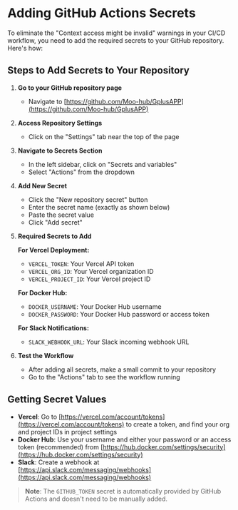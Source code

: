 # Adding GitHub Actions Secrets

To eliminate the "Context access might be invalid" warnings in your CI/CD workflow, you need to add the required secrets to your GitHub repository. Here's how:

## Steps to Add Secrets to Your Repository

1. **Go to your GitHub repository page**
   - Navigate to [https://github.com/Moo-hub/GplusAPP](https://github.com/Moo-hub/GplusAPP)

2. **Access Repository Settings**
   - Click on the "Settings" tab near the top of the page

3. **Navigate to Secrets Section**
   - In the left sidebar, click on "Secrets and variables"
   - Select "Actions" from the dropdown

4. **Add New Secret**
   - Click the "New repository secret" button
   - Enter the secret name (exactly as shown below)
   - Paste the secret value
   - Click "Add secret"

5. **Required Secrets to Add**

   **For Vercel Deployment:**
   - `VERCEL_TOKEN`: Your Vercel API token
   - `VERCEL_ORG_ID`: Your Vercel organization ID
   - `VERCEL_PROJECT_ID`: Your Vercel project ID

   **For Docker Hub:**
   - `DOCKER_USERNAME`: Your Docker Hub username
   - `DOCKER_PASSWORD`: Your Docker Hub password or access token

   **For Slack Notifications:**
   - `SLACK_WEBHOOK_URL`: Your Slack incoming webhook URL

6. **Test the Workflow**
   - After adding all secrets, make a small commit to your repository
   - Go to the "Actions" tab to see the workflow running

## Getting Secret Values

- **Vercel**: Go to [https://vercel.com/account/tokens](https://vercel.com/account/tokens) to create a token, and find your org and project IDs in project settings
- **Docker Hub**: Use your username and either your password or an access token (recommended) from [https://hub.docker.com/settings/security](https://hub.docker.com/settings/security)
- **Slack**: Create a webhook at [https://api.slack.com/messaging/webhooks](https://api.slack.com/messaging/webhooks)

> **Note**: The `GITHUB_TOKEN` secret is automatically provided by GitHub Actions and doesn't need to be manually added.
